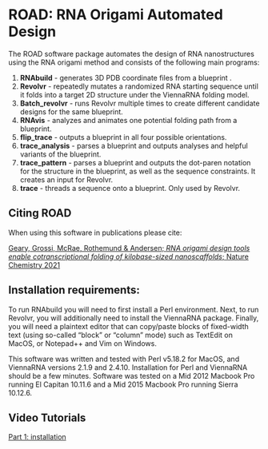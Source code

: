 # ROAD: RNA Origami Automated Design

The ROAD software package automates the design of RNA nanostructures using the RNA origami method and consists of the following main programs:

1.	**RNAbuild** - generates 3D PDB coordinate files from a blueprint .
1.	**Revolvr** - repeatedly mutates a randomized RNA starting sequence until it folds into a target 2D structure under the ViennaRNA folding model.
1.	**Batch_revolvr** - runs Revolvr multiple times to create different candidate designs for the same blueprint.
1.	**RNAvis** - analyzes and animates one potential folding path from a blueprint.
1.	**flip_trace** - outputs a blueprint in all four possible orientations.
1.	**trace_analysis** - parses a blueprint and outputs analyses and helpful variants of the blueprint. 
1.	**trace_pattern** - parses a blueprint and outputs the dot-paren notation for the structure in the blueprint, as well as the sequence constraints. It creates an input for Revolvr.
1.	**trace** - threads a sequence onto a blueprint. Only used by Revolvr.

## Citing ROAD

When using this software in publications please cite:

[Geary, Grossi, McRae, Rothemund & Andersen; *RNA origami design tools enable cotranscriptional folding of kilobase-sized nanoscaffolds*; Nature Chemistry 2021](https://bion.au.dk/publications/)  

## Installation requirements:
To run RNAbuild you will need to first install a Perl environment.
Next, to run Revolvr, you will additionally need to install the ViennaRNA package.
Finally, you will need a plaintext editor that can copy/paste blocks of fixed-width text (using so-called “block” or “column” mode) such as TextEdit on MacOS, or Notepad++ and Vim on Windows.

This software was written and tested with Perl v5.18.2 for MacOS, and ViennaRNA versions 2.1.9 and 2.4.10. Installation for Perl and ViennaRNA should be a few minutes. Software was tested on a Mid 2012 Macbook Pro running El Capitan 10.11.6 and a Mid 2015 Macbook Pro running Sierra 10.12.6.

## Video Tutorials
[Part 1: installation](https://www.youtube.com/watch?v=lvTj_qRppME)
